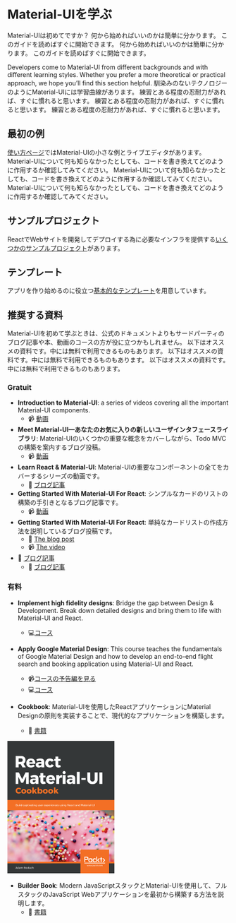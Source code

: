# Material-UIを学ぶ

<p class="description">Material-UIは初めてですか？ 何から始めればいいのかは簡単に分かります。 このガイドを読めばすぐに開始できます。 何から始めればいいのかは簡単に分かります。 このガイドを読めばすぐに開始できます。</p>

Developers come to Material-UI from different backgrounds and with different learning styles. Whether you prefer a more theoretical or practical approach, we hope you’ll find this section helpful. 馴染みのないテクノロジーのようにMaterial-UIには学習曲線があります。 練習とある程度の忍耐力があれば、すぐに慣れると思います。 練習とある程度の忍耐力があれば、すぐに慣れると思います。 練習とある程度の忍耐力があれば、すぐに慣れると思います。

## 最初の例

[使い方ページ](/getting-started/usage/#quick-start)ではMaterial-UIの小さな例とライブエディタがあります。 Material-UIについて何も知らなかったとしても、コードを書き換えてどのように作用するか確認してみてください。 Material-UIについて何も知らなかったとしても、コードを書き換えてどのように作用するか確認してみてください。 Material-UIについて何も知らなかったとしても、コードを書き換えてどのように作用するか確認してみてください。

## サンプルプロジェクト

ReactでWebサイトを開発してデプロイする為に必要なインフラを提供する[いくつかのサンプルプロジェクト](/getting-started/example-projects/)があります。

## テンプレート

アプリを作り始めるのに役立つ[基本的なテンプレート](/getting-started/templates/)を用意しています。

## 推奨する資料

Material-UIを初めて学ぶときは、公式のドキュメントよりもサードパーティのブログ記事や本、動画のコースの方が役に立つかもしれません。 以下はオススメの資料です。中には無料で利用できるものもあります。 以下はオススメの資料です。中には無料で利用できるものもあります。 以下はオススメの資料です。中には無料で利用できるものもあります。

### Gratuit

- **Introduction to Material-UI**: a series of videos covering all the important Material-UI components.
  - 📹 [動画](https://www.youtube.com/watch?v=pHclLuRolzE&list=PLQg6GaokU5CwiVmsZ0d_9Zsg_DnIP_xwr)
- **Meet Material-UI—あなたのお気に入りの新しいユーザインタフェースライブラリ**: Material-UIのいくつかの重要な概念をカバーしながら、Todo MVCの構築を案内するブログ投稿。
  - 📹 [動画](https://www.youtube.com/watch?v=bDkB3LoQKxs)
- **Learn React & Material-UI**: Material-UIの重要なコンポーネントの全てをカバーするシリーズの動画です。
  - 📝 [ブログ記事](https://medium.freecodecamp.org/meet-your-material-ui-your-new-favorite-user-interface-library-6349a1c88a8c)
- **Getting Started With Material-UI For React**: シンプルなカードのリストの構築の手引きとなるブログ記事です。
  - 📹 [動画](https://www.youtube.com/watch?v=xm4LX5fJKZ8&list=PLcCp4mjO-z98WAu4sd0eVha1g-NMfzHZk)
- **Getting Started With Material-UI For React**: 単純なカードリストの作成方法を説明しているブログ投稿です。
  - 📝 [The blog post](https://medium.com/codingthesmartway-com-blog/getting-started-with-material-ui-for-react-material-design-for-react-364b2688b555)
  - 📹 [The video](https://www.youtube.com/watch?v=PWadEeOuv5o)
- 📝 [ブログ記事](https://alligator.io/react/material-ui/)
  - 📝 [ブログ記事](https://alligator.io/react/material-ui/)

### 有料

- **Implement high fidelity designs**: Bridge the gap between Design & Development. Break down detailed designs and bring them to life with Material-UI and React.

  - 💻[コース](https://click.linksynergy.com/deeplink?id=IVuPfk1F/Ow&mid=39197&murl=https%3A%2F%2Fwww.udemy.com%2Fcourse%2Fimplement-high-fidelity-designs-with-material-ui-and-reactjs%2F)

- **Apply Google Material Design**: This course teaches the fundamentals of Google Material Design and how to develop an end-to-end flight search and booking application using Material-UI and React.

  - 📹[コースの予告編を見る](https://www.youtube.com/watch?v=hhZ6yFvCWho)
  - 💻[コース](https://bonsaiilabs.com/courseDetail/material-ui-with-react)

- **Cookbook**: Material-UIを使用したReactアプリケーションにMaterial Designの原則を実装することで、現代的なアプリケーションを構築します。
  - 📘 [書籍](https://www.amazon.com/gp/product/1789615224/)

[![cookbook](/static/blog/material-ui-v4-is-out/cookbook.png)](https://www.amazon.com/gp/product/1789615224/)

- **Builder Book**: Modern JavaScriptスタックとMaterial-UIを使用して、フルスタックのJavaScript Webアプリケーションを最初から構築する方法を説明します。
  - 📘 [書籍](https://builderbook.org/book)
